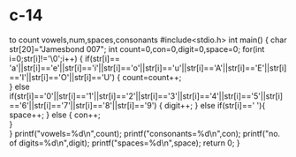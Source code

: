 # c-14
to count vowels,num,spaces,consonants
#include<stdio.h>
int main()
{
    char str[20]="Jamesbond 007";
    int count=0,con=0,digit=0,space=0;
    for(int i=0;str[i]!='\0';i++)
    {
        if(str[i]== 'a'||str[i]=='e'||str[i]=='i'||str[i]=='o'||str[i]=='u'||str[i]=='A'||str[i]=='E'||str[i]=='I'||str[i]=='O'||str[i]=='U')
        {
            count=count++;   
        }
        else if(str[i]=='0'||str[i]=='1'||str[i]=='2'||str[i]=='3'||str[i]=='4'||str[i]=='5'||str[i]=='6'||str[i]=='7'||str[i]=='8'||str[i]=='9')
        {
            digit++;
        }
        else if(str[i]==' '){
            space++;
        }
        else
        {
            con++;   
        }        
    }
    printf("vowels=%d\n",count);
    printf("consonants=%d\n",con);
    printf("no. of digits=%d\n",digit);
    printf("spaces=%d\n",space);
   return 0;
}
